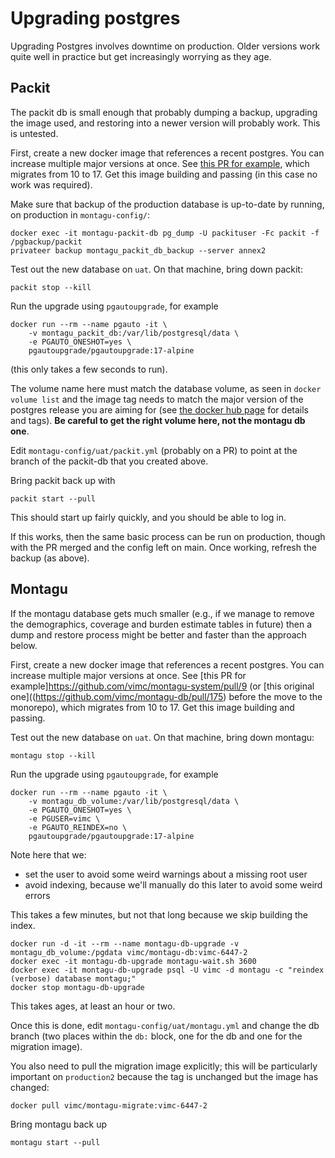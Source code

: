 # Upgrading postgres

Upgrading Postgres involves downtime on production.  Older versions work quite well in practice but get increasingly worrying as they age.

## Packit

The packit db is small enough that probably dumping a backup, upgrading the image used, and restoring into a newer version will probably work.  This is untested.

First, create a new docker image that references a recent postgres.  You can increase multiple major versions at once.  See [this PR for example](https://github.com/mrc-ide/packit/pull/247), which migrates from 10 to 17.  Get this image building and passing (in this case no work was required).

Make sure that backup of the production database is up-to-date by running, on production in `montagu-config/`:

```
docker exec -it montagu-packit-db pg_dump -U packituser -Fc packit -f /pgbackup/packit
privateer backup montagu_packit_db_backup --server annex2
```

Test out the new database on `uat`.  On that machine, bring down packit:

```
packit stop --kill
```

Run the upgrade using `pgautoupgrade`, for example

```
docker run --rm --name pgauto -it \
    -v montagu_packit_db:/var/lib/postgresql/data \
	-e PGAUTO_ONESHOT=yes \
    pgautoupgrade/pgautoupgrade:17-alpine
```

(this only takes a few seconds to run).

The volume name here must match the database volume, as seen in `docker volume list` and the image tag needs to match the major version of the postgres release you are aiming for (see [the docker hub page](https://hub.docker.com/r/pgautoupgrade/pgautoupgrade) for details and tags).  **Be careful to get the right volume here, not the montagu db one**.

Edit `montagu-config/uat/packit.yml` (probably on a PR) to point at the branch of the packit-db that you created above.

Bring packit back up with

```
packit start --pull
```

This should start up fairly quickly, and you should be able to log in.

If this works, then the same basic process can be run on production, though with the PR merged and the config left on main.  Once working, refresh the backup (as above).

## Montagu

If the montagu database gets much smaller (e.g., if we manage to remove the demographics, coverage and burden estimate tables in future) then a dump and restore process might be better and faster than the approach below.

First, create a new docker image that references a recent postgres.  You can increase multiple major versions at once.  See [this PR for example]https://github.com/vimc/montagu-system/pull/9 (or [this original one]((https://github.com/vimc/montagu-db/pull/175) before the move to the monorepo), which migrates from 10 to 17.  Get this image building and passing.


Test out the new database on `uat`.  On that machine, bring down montagu:

```
montagu stop --kill
```

Run the upgrade using `pgautoupgrade`, for example

```
docker run --rm --name pgauto -it \
    -v montagu_db_volume:/var/lib/postgresql/data \
	-e PGAUTO_ONESHOT=yes \
    -e PGUSER=vimc \
    -e PGAUTO_REINDEX=no \
    pgautoupgrade/pgautoupgrade:17-alpine
```

Note here that we:

* set the user to avoid some weird warnings about a missing root user
* avoid indexing, because we'll manually do this later to avoid some weird errors

This takes a few minutes, but not that long because we skip building the index.

```
docker run -d -it --rm --name montagu-db-upgrade -v montagu_db_volume:/pgdata vimc/montagu-db:vimc-6447-2
docker exec -it montagu-db-upgrade montagu-wait.sh 3600
docker exec -it montagu-db-upgrade psql -U vimc -d montagu -c "reindex (verbose) database montagu;"
docker stop montagu-db-upgrade
```

This takes ages, at least an hour or two.

Once this is done, edit `montagu-config/uat/montagu.yml` and change the db branch (two places within the `db:` block, one for the db and one for the migration image).

You also need to pull the migration image explicitly; this will be particularly important on `production2` because the tag is unchanged but the image has changed:

```
docker pull vimc/montagu-migrate:vimc-6447-2
```

Bring montagu back up

```
montagu start --pull
```
